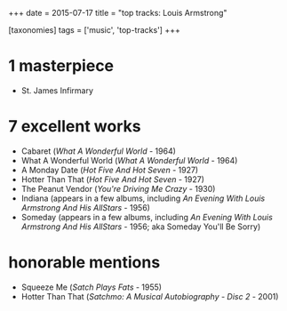 +++
date = 2015-07-17
title = "top tracks: Louis Armstrong"

[taxonomies]
tags = ['music', 'top-tracks']
+++

1 masterpiece
=============

-   St. James Infirmary

7 excellent works
=================

-   Cabaret (*What A Wonderful World* - 1964)
-   What A Wonderful World (*What A Wonderful World* - 1964)
-   A Monday Date (*Hot Five And Hot Seven* - 1927)
-   Hotter Than That (*Hot Five And Hot Seven* - 1927)
-   The Peanut Vendor (*You're Driving Me Crazy* - 1930)
-   Indiana (appears in a few albums, including *An Evening With Louis
    Armstrong And His AllStars* - 1956)
-   Someday (appears in a few albums, including *An Evening With Louis
    Armstrong And His AllStars* - 1956; aka Someday You'll Be Sorry)

honorable mentions
==================

-   Squeeze Me (*Satch Plays Fats* - 1955)
-   Hotter Than That (*Satchmo: A Musical Autobiography - Disc 2* -
    2001)
